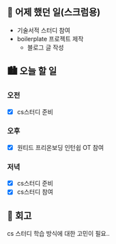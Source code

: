 ## 🌃 어제 했던 일(스크럼용)

- 기술서적 스터디 참여
- boilerplate 프로젝트 제작
  - 블로그 글 작성

## 🏙️ 오늘 할 일

### 오전

- [x] cs스터디 준비

### 오후

- [x] 원티드 프리온보딩 인턴쉽 OT 참여

### 저녁

- [x] cs스터디 준비
- [x] cs스터디 참여

## 🌆 회고

cs 스터디 학습 방식에 대한 고민이 필요..
